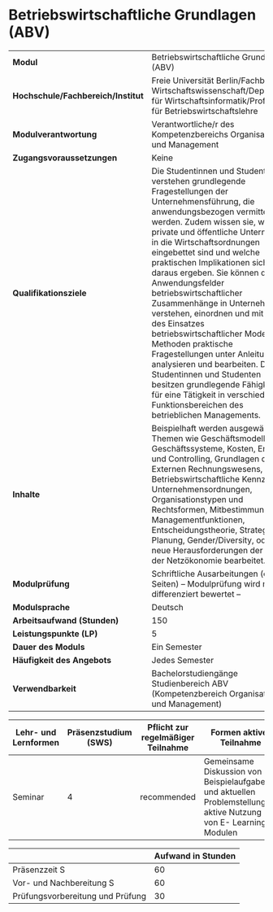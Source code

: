 # Betriebswirtschaftliche Grundlagen (ABV)
|                                    |   |
|------------------------------------|---|
|**Modul**                           | Betriebswirtschaftliche Grundlagen (ABV) |
|**Hochschule/Fachbereich/Institut** | Freie Universität Berlin/Fachbereich Wirtschaftswissenschaft/Department für Wirtschaftsinformatik/Professur für Betriebswirtschaftslehre |
|**Modulverantwortung**              | Verantwortliche/r des Kompetenzbereichs Organisation und Management |
|**Zugangsvoraussetzungen**          | Keine |
|**Qualifikationsziele**             | Die Studentinnen und Studenten verstehen grundlegende Fragestellungen der Unternehmensführung, die anwendungsbezogen vermittelt werden. Zudem wissen sie, wie private und öffentliche Unternehmen in die Wirtschaftsordnungen eingebettet sind und welche praktischen Implikationen sich daraus ergeben. Sie können die Anwendungsfelder betriebswirtschaftlicher Zusammenhänge in Unternehmen verstehen, einordnen und mit Hilfe des Einsatzes betriebswirtschaftlicher Modelle und Methoden praktische Fragestellungen unter Anleitung analysieren und bearbeiten. Die Studentinnen und Studenten besitzen grundlegende Fähigkeiten für eine Tätigkeit in verschiedenen Funktionsbereichen des betrieblichen Managements. |
|**Inhalte**                         | Beispielhaft werden ausgewählte Themen wie Geschäftsmodelle und Geschäftssysteme, Kosten, Erlöse und Controlling, Grundlagen des Externen Rechnungswesens, Betriebswirtschaftliche Kennzahlen, Unternehmensordnungen, Organisationstypen und Rechtsformen, Mitbestimmung, Managementfunktionen, Entscheidungstheorie, Strategische Planung, Gender/Diversity, oder neue Herausforderungen der BWL in der Netzökonomie bearbeitet. |
|**Modulprüfung**                    | Schriftliche Ausarbeitungen (ca. 8 Seiten) – Modulprüfung wird nicht differenziert bewertet – |
|**Modulsprache**                    | Deutsch |
|**Arbeitsaufwand (Stunden)**        | 150 |
|**Leistungspunkte (LP)**            | 5 |
|**Dauer des Moduls**                | Ein Semester |
|**Häufigkeit des Angebots**         | Jedes Semester |
|**Verwendbarkeit**                  | Bachelorstudiengänge Studienbereich ABV (Kompetenzbereich Organisation und Management) |

| Lehr- und Lernformen | Präsenzstudium <br> (SWS) | Pflicht zur regelmäßiger Teilnahme | Formen aktiver Teilnahme |
| ---------------------|---------------------------|------------------------------------|------------------------- |
| Seminar              | 4                         | recommended                        | Gemeinsame Diskussion von Beispielaufgaben und aktuellen Problemstellungen, aktive Nutzung von E- Learning-Modulen |

|   | Aufwand in Stunden |
| - |--------------------|
| Präsenzzeit S                            | 60    |
| Vor- und Nachbereitung S                 | 60    |
| Prüfungsvorbereitung und Prüfung         | 30    |
